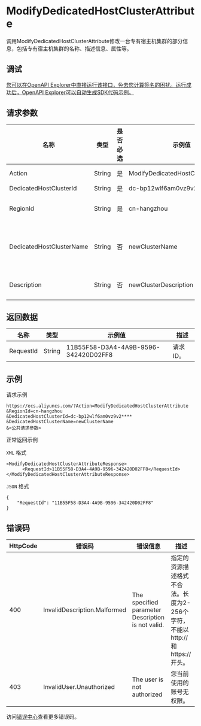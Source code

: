 # ModifyDedicatedHostClusterAttribute

调用ModifyDedicatedHostClusterAttribute修改一台专有宿主机集群的部分信息，包括专有宿主机集群的名称、描述信息、属性等。

## 调试

[您可以在OpenAPI Explorer中直接运行该接口，免去您计算签名的困扰。运行成功后，OpenAPI Explorer可以自动生成SDK代码示例。](https://api.aliyun.com/#product=Ecs&api=ModifyDedicatedHostClusterAttribute&type=RPC&version=2014-05-26)

## 请求参数

|名称|类型|是否必选|示例值|描述|
|--|--|----|---|--|
|Action|String|是|ModifyDedicatedHostClusterAttribute|系统规定参数。取值：ModifyDedicatedHostClusterAttribute |
|DedicatedHostClusterId|String|是|dc-bp12wlf6am0vz9v2\*\*\*\*|专有宿主机集群ID。 |
|RegionId|String|是|cn-hangzhou|专有宿主机集群所在的地域ID。您可以调用[DescribeRegions](~~25609~~)查看最新的阿里云地域列表。 |
|DedicatedHostClusterName|String|否|newClusterName|专有宿主机集群的名称。长度为2~128个英文或中文字符，必须以大小字母或中文开头，可包含数字、英文句号（.）、下划线（\_）或连字符（-）。不能包含`http://`和`https://`。 |
|Description|String|否|newClusterDescription|专有宿主机集群的描述。长度为2~256个字符。不能以`http://`和`https://`开头。 |

## 返回数据

|名称|类型|示例值|描述|
|--|--|---|--|
|RequestId|String|11B55F58-D3A4-4A9B-9596-342420D02FF8|请求ID。 |

## 示例

请求示例

```
https://ecs.aliyuncs.com/?Action=ModifyDedicatedHostClusterAttribute
&RegionId=cn-hangzhou
&DedicatedHostClusterId=dc-bp12wlf6am0vz9v2****
&DedicatedHostClusterName=newClusterName
&<公共请求参数>
```

正常返回示例

`XML` 格式

```
<ModifyDedicatedHostClusterAttributeResponse>
      <RequestId>11B55F58-D3A4-4A9B-9596-342420D02FF8</RequestId>
</ModifyDedicatedHostClusterAttributeResponse>
```

`JSON` 格式

```
{
	"RequestId": "11B55F58-D3A4-4A9B-9596-342420D02FF8"
}
```

## 错误码

|HttpCode|错误码|错误信息|描述|
|--------|---|----|--|
|400|InvalidDescription.Malformed|The specified parameter Description is not valid.|指定的资源描述格式不合法。长度为2-256个字符，不能以http://和https://开头。|
|403|InvalidUser.Unauthorized|The user is not authorized|您当前使用的账号无权限。|

访问[错误中心](https://error-center.aliyun.com/status/product/Ecs)查看更多错误码。

